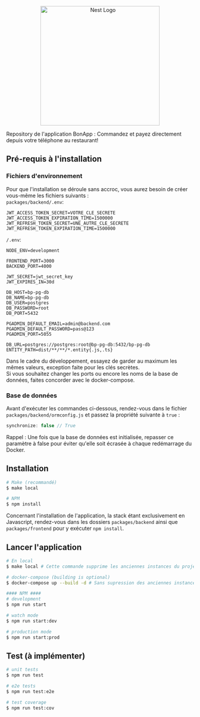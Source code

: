 <p align="center">
  <a href="http://nestjs.com/" target="blank"><img src="https://nestjs.com/img/logo_text.svg" width="320" alt="Nest Logo" /></a>
</p>

Repository de l'application BonApp : Commandez et payez directement depuis votre téléphone au restaurant!

## Pré-requis à l'installation

### Fichiers d'environnement
Pour que l'installation se déroule sans accroc, vous aurez besoin de créer vous-même les fichiers suivants :  
```packages/backend/.env```:  
```
JWT_ACCESS_TOKEN_SECRET=VOTRE_CLE_SECRETE
JWT_ACCESS_TOKEN_EXPIRATION_TIME=1500000
JWT_REFRESH_TOKEN_SECRET=UNE_AUTRE_CLE_SECRETE
JWT_REFRESH_TOKEN_EXPIRATION_TIME=1500000
```

```/.env```:
```
NODE_ENV=development

FRONTEND_PORT=3000
BACKEND_PORT=4000

JWT_SECRET=jwt_secret_key
JWT_EXPIRES_IN=30d

DB_HOST=bp-pg-db
DB_NAME=bp-pg-db
DB_USER=postgres
DB_PASSWORD=root
DB_PORT=5432

PGADMIN_DEFAULT_EMAIL=admin@backend.com
PGADMIN_DEFAULT_PASSWORD=pass@123
PGADMIN_PORT=5055

DB_URL=postgres://postgres:root@bp-pg-db:5432/bp-pg-db
ENTITY_PATH=dist/**/**/*.entity{.js,.ts}
```
Dans le cadre du développement, essayez de garder au maximum les mêmes valeurs, exception faite pour les clés secrètes.  
Si vous souhaitez changer les ports ou encore les noms de la base de données, faites concorder avec le docker-compose.


### Base de données
Avant d'exécuter les commandes ci-dessous, rendez-vous dans le fichier ```packages/backend/ormconfig.js``` 
et passez la propriété suivante à ```true``` :
```javascript
synchronize: false // True
```
Rappel : Une fois que la base de données est initialisée, repasser ce paramètre à false pour éviter qu'elle soit écrasée à chaque redémarrage du Docker.
## Installation
```bash
# Make (recommandé)
$ make local 

# NPM
$ npm install
```

Concernant l'installation de l'application, la stack étant exclusivement en Javascript, rendez-vous dans les dossiers
```packages/backend``` ainsi que ```packages/frontend``` pour y exécuter ```npm install```.

## Lancer l'application

```bash
# En local
$ make local # Cette commande supprime les anciennes instances du projet et le rebuild.

# docker-compose (building is optional)
$ docker-compose up --build -d # Sans supression des anciennes instances.

#### NPM ####
# development
$ npm run start

# watch mode
$ npm run start:dev

# production mode
$ npm run start:prod
```

## Test (à implémenter)

```bash
# unit tests
$ npm run test

# e2e tests
$ npm run test:e2e

# test coverage
$ npm run test:cov
```
